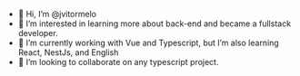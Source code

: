 - 👋 Hi, I’m @jvitormelo
- 👀 I’m interested in learning more about back-end and became a fullstack developer.
- 🌱 I’m currently working with Vue and Typescript, but I’m also learning React, NestJs, and English
- 💞️ I’m looking to collaborate on any typescript project.


<!---
jvitormelo/jvitormelo is a ✨ special ✨ repository because its `README.md` (this file) appears on your GitHub profile.
You can click the Preview link to take a look at your changes.
--->
